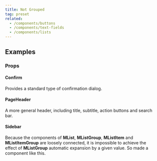 ```yaml
---
title: Not Grouped
tag: preset
related:
  - /components/buttons
  - /components/text-fields
  - /components/lists
---
```


## Examples

### Props

#### Confirm

Provides a standard type of confirmation dialog.

<masa-example file="Examples.not_grouped.Confirm"></masa-example>

#### PageHeader

A more general header, including title, subtitle, action buttons and search bar.

<masa-example file="Examples.not_grouped.PageHeader"></masa-example>

#### Sidebar

Because the components of **MList**, **MListGroup**, **MListItem** and **MListItemGroup** are loosely connected, it is impossible to achieve the effect of **MListGroup** automatic expansion by a given value. So made a component like this.

<masa-example file="Examples.not_grouped.Sidebar"></masa-example>